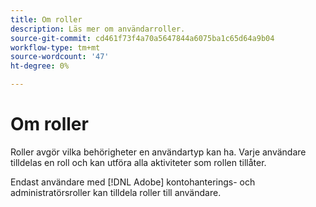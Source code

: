 ```yaml
---
title: Om roller
description: Läs mer om användarroller.
source-git-commit: cd461f73f4a70a5647844a6075ba1c65d64a9b04
workflow-type: tm+mt
source-wordcount: '47'
ht-degree: 0%

---
```


# Om roller

Roller avgör vilka behörigheter en användartyp kan ha. Varje användare tilldelas en roll och kan utföra alla aktiviteter som rollen tillåter.

Endast användare med [!DNL Adobe] kontohanterings- och administratörsroller kan tilldela roller till användare.
